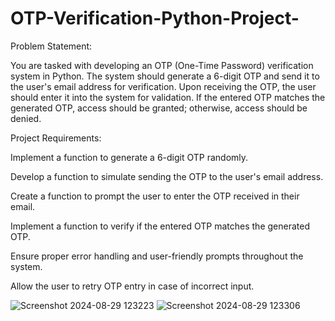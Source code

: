 # OTP-Verification-Python-Project-
Problem Statement:

You are tasked with developing an OTP (One-Time Password) verification system in Python.
The system should generate a 6-digit OTP and send it to the user's email address for verification.
Upon receiving the OTP, the user should enter it into the system for validation.
If the entered OTP matches the generated OTP, access should be granted; otherwise, access should be denied.

Project Requirements:

Implement a function to generate a 6-digit OTP randomly.

Develop a function to simulate sending the OTP to the user's email address.

Create a function to prompt the user to enter the OTP received in their email.

Implement a function to verify if the entered OTP matches the generated OTP.

Ensure proper error handling and user-friendly prompts throughout the system.

Allow the user to retry OTP entry in case of incorrect input.


![Screenshot 2024-08-29 123223](https://github.com/user-attachments/assets/7faf8f59-216f-486a-bda9-cfdc2e9e428b)
![Screenshot 2024-08-29 123306](https://github.com/user-attachments/assets/fe56397f-c501-41d1-9270-4ace8206874d)
